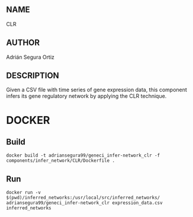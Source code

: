 ## NAME

CLR

## AUTHOR

Adrián Segura Ortiz

## DESCRIPTION

Given a CSV file with time series of gene expression data, this component infers its gene regulatory network by applying the CLR technique.

# DOCKER

## Build

```
docker build -t adriansegura99/geneci_infer-network_clr -f components/infer_network/CLR/Dockerfile .
```

## Run

```
docker run -v $(pwd)/inferred_networks:/usr/local/src/inferred_networks/ adriansegura99/geneci_infer-network_clr expression_data.csv inferred_networks
```
